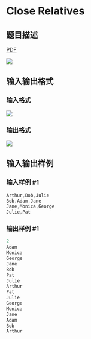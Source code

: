 # Close Relatives

## 题目描述

[problemUrl]: https://uva.onlinejudge.org/index.php?option=com_onlinejudge&Itemid=8&category=23&page=show_problem&problem=2072

[PDF](https://uva.onlinejudge.org/external/111/p11131.pdf)

![](https://cdn.luogu.com.cn/upload/vjudge_pic/UVA11131/8650640534fd12ff154f31ce84182ecb9da6e04f.png)

## 输入输出格式

### 输入格式

![](https://cdn.luogu.com.cn/upload/vjudge_pic/UVA11131/135976e3e3cd31be2509292e910f5fc1e85895c1.png)

### 输出格式

![](https://cdn.luogu.com.cn/upload/vjudge_pic/UVA11131/eeb906707c4cffc54b5411d35333fe753495e2f3.png)

## 输入输出样例

### 输入样例 #1

```cpp
Arthur,Bob,Julie
Bob,Adam,Jane
Jane,Monica,George
Julie,Pat
```


### 输出样例 #1

```cpp
2
Adam
Monica
George
Jane
Bob
Pat
Julie
Arthur
Pat
Julie
George
Monica
Jane
Adam
Bob
Arthur
```


